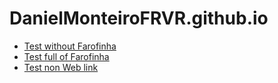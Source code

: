 # DanielMonteiroFRVR.github.io


- [Test without Farofinha](http://www.example.com)
- [Test full of Farofinha](http://www.example.com/gizmos)
- [Test non Web link](example://gizmos)